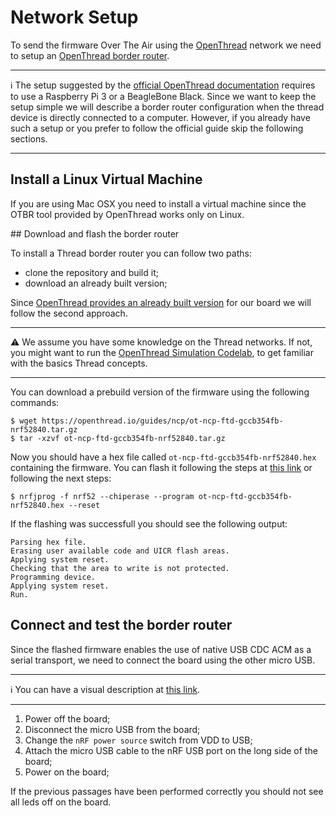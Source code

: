 # Network Setup

To send the firmware Over The Air using the [OpenThread](https://openthread.io) network we need to setup an [OpenThread border router](https://openthread.io/guides/border-router).

***
ℹ️ The setup suggested by the [official OpenThread documentation](https://openthread.io/guides/border-router) requires to use a Raspberry Pi 3 or a BeagleBone Black. Since we want to keep the setup simple we will describe a border router configuration when the thread device is directly connected to a computer. However, if you already have such a setup or you prefer to follow the official guide skip the following sections.
***

## Install a Linux Virtual Machine

If you are using Mac OSX you need to install a virtual machine since the OTBR tool provided by
OpenThread works only on Linux.


## Download and flash the border router

To install a Thread border router you can follow two paths:

- clone the repository and build it;
- download an already built version;

Since [OpenThread provides an already built version](https://openthread.io/guides/ncp/firmware) for our board we will follow the second approach.

***
⚠️ We assume you have some knowledge on the Thread networks. If not, you might want to run the [OpenThread Simulation Codelab](https://codelabs.developers.google.com/codelabs/openthread-simulation/#0), to get familiar with the basics Thread concepts.
***

You can download a prebuild version of the firmware using the following commands:

```
$ wget https://openthread.io/guides/ncp/ot-ncp-ftd-gccb354fb-nrf52840.tar.gz
$ tar -xzvf ot-ncp-ftd-gccb354fb-nrf52840.tar.gz
```

Now you should have a hex file called `ot-ncp-ftd-gccb354fb-nrf52840.hex` containing the firmware. You can flash it following the steps at [this link](https://openthread.io/guides/ncp/firmware) or following the next steps:

```
$ nrfjprog -f nrf52 --chiperase --program ot-ncp-ftd-gccb354fb-nrf52840.hex --reset
```

If the flashing was successfull you should see the following output:

```
Parsing hex file.
Erasing user available code and UICR flash areas.
Applying system reset.
Checking that the area to write is not protected.
Programming device.
Applying system reset.
Run.
```

## Connect and test the border router

Since the flashed firmware enables the use of native USB CDC ACM as a serial transport, we need to connect the board using the other micro USB.

***
ℹ️ You can have a visual description at [this link](https://openthread.io/guides/ncp/firmware).
***

1. Power off the board;
2. Disconnect the micro USB from the board;
3. Change the `nRF power source` switch from VDD to USB;
4. Attach the micro USB cable to the nRF USB port on the long side of the board;
5. Power on the board;

If the previous passages have been performed correctly you should not see all leds off on the board.

